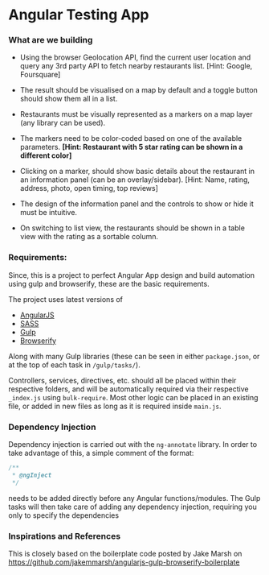 # Angular Testing App

### What are we building

* Using the browser Geolocation API, find the current user location and query any 3rd party API to fetch nearby restaurants list. [Hint: Google, Foursquare]

* The result should be visualised on a map by default and a toggle button should show them all in a list.

* Restaurants must be visually represented as a markers on a map layer (any library can be used).

* The markers need to be color-coded based on one of the available parameters. __[Hint: Restaurant with 5 star rating can be shown in a different color]__

* Clicking on a marker, should show basic details about the restaurant in an information panel (can be an overlay/sidebar). [Hint: Name, rating, address, photo, open timing, top reviews]

* The design of the information panel and the controls to show or hide it must be intuitive.

* On switching to list view, the restaurants should be shown in a table view with the rating as a sortable column.

### Requirements:

Since, this is a project to perfect Angular App design and build automation using gulp and browserify, these are the basic requirements.

The project uses latest versions of

- [AngularJS](http://angularjs.org/)
- [SASS](http://sass-lang.com/)
- [Gulp](http://gulpjs.com/)
- [Browserify](http://browserify.org/)

Along with many Gulp libraries (these can be seen in either `package.json`, or at the top of each task in `/gulp/tasks/`).

Controllers, services, directives, etc. should all be placed within their respective folders, and will be automatically required via their respective `_index.js` using `bulk-require`. Most other logic can be placed in an existing file, or added in new files as long as it is required inside `main.js`.

### Dependency Injection


Dependency injection is carried out with the `ng-annotate` library. In order to take advantage of this, a simple comment of the format:

```javascript
/**
 * @ngInject
 */
```

needs to be added directly before any Angular functions/modules. The Gulp tasks will then take care of adding any dependency injection, requiring you only to specify the dependencies 

### Inspirations and References

This is closely based on the boilerplate code posted by Jake Marsh on https://github.com/jakemmarsh/angularjs-gulp-browserify-boilerplate

